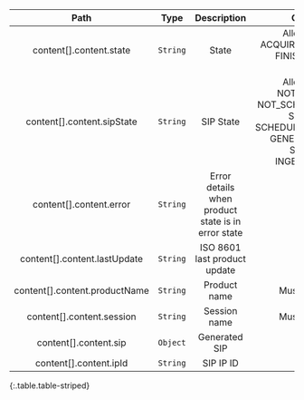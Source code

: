 |Path|Type|Description|Constraints|
|:--:|:--:|:---------:|:---------:|
|content[].content.state| `String` |State|Allowed values : ACQUIRING, COMPLETED, FINISHED, INVALID, UPDATED|
|content[].content.sipState| `String` | SIP State|Allowed values : NOT_SCHEDULED, NOT_SCHEDULED_INVALID, SCHEDULED, SCHEDULED_INTERRUPTED, GENERATION_ERROR, SUBMITTED, INGESTION_FAILED|
|content[].content.error| `String` |Error details when product state is in error state||
|content[].content.lastUpdate| `String` |ISO 8601 last product update||
|content[].content.productName| `String` |Product name|Must not be blank|
|content[].content.session| `String` |Session name|Must not be blank|
|content[].content.sip| `Object` |Generated SIP||
|content[].content.ipId| `String` |SIP IP ID||
{:.table.table-striped}
